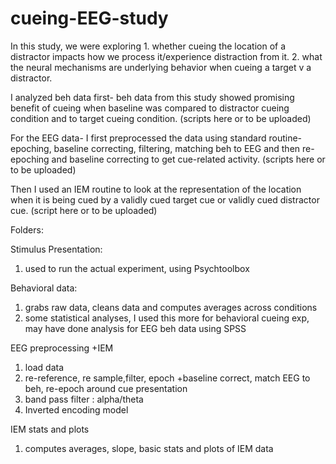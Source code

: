 # cueing-EEG-study

In this study, we were exploring 1. whether cueing the location of a distractor impacts how we process it/experience distraction from it. 2. what the neural mechanisms are underlying behavior when cueing a target v a distractor.

I analyzed beh data first- beh data from this study showed promising benefit of cueing when baseline was compared to distractor cueing condition and to target cueing condition. (scripts here or to be uploaded)

For the EEG data- I first preprocessed the data using standard routine- epoching, baseline correcting, filtering, matching beh to EEG and then re-epoching and baseline correcting to get cue-related activity. (scripts here or to be uploaded)

Then I used an IEM routine to look at the representation of the location when it is being cued by a validly cued target cue or validly cued distractor cue.
(script here or to be uploaded)

Folders:

Stimulus Presentation:
1. used to run the actual experiment, using Psychtoolbox

Behavioral data:
1. grabs raw data, cleans data and computes averages across conditions
2. some statistical analyses, I used this more for behavioral cueing exp, may have done analysis for EEG beh data using SPSS

EEG preprocessing +IEM
1. load data
2. re-reference, re sample,filter, epoch +baseline correct, match EEG to beh, re-epoch around cue presentation
3. band pass filter : alpha/theta
4. Inverted encoding model

IEM stats and plots
1. computes averages, slope, basic stats and plots of IEM data

